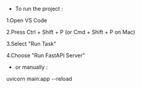 * To run the project :

1.Open VS Code

2.Press Ctrl + Shift + P (or Cmd + Shift + P on Mac)

3.Select "Run Task"

4.Choose "Run FastAPI Server"


* or manually :
  
uvicorn main:app --reload
